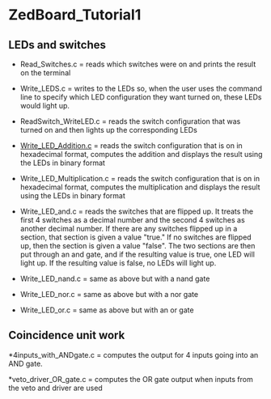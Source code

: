 # ZedBoard_Tutorial1

## LEDs and switches

* Read_Switches.c = reads which switches were on and prints the result on the terminal
  
* Write_LEDS.c = writes to the LEDs so, when the user uses the command line to
specify which LED configuration they want turned on, these LEDs would light up.

* ReadSwitch_WriteLED.c = reads the switch configuration that was turned on and then
lights up the corresponding LEDs

* [Write_LED_Addition.c](https://github.com/KathrynColdham/ZedBoard_Tutorial1/blob/09159f07987775ab375a9417b9294fe29ea94c9f/Zedboard_tutorial1.sdk/Write_LED_Addition/src/Write_LED_Addition.c) = reads the switch configuration that is on in hexadecimal
format, computes the addition and displays the result using the LEDs in binary format

* Write_LED_Multiplication.c = reads the switch configuration that is on in hexadecimal
format, computes the multiplication and displays the result using the LEDs in binary
format

* Write_LED_and.c = reads the switches that are flipped up. It treats the first 4 switches
as a decimal number and the second 4 switches as another decimal number. If there
are any switches flipped up in a section, that section is given a value "true." If no
switches are flipped up, then the section is given a value "false". The two sections
are then put through an and gate, and if the resulting value is true, one LED will light
up. If the resulting value is false, no LEDs will light up.

* Write_LED_nand.c = same as above but with a nand gate
  
* Write_LED_nor.c = same as above but with a nor gate
  
* Write_LED_or.c = same as above but with an or gate
  
  
## Coincidence unit work

*4inputs_with_ANDgate.c = computes the output for 4 inputs going into an AND gate.

*veto_driver_OR_gate.c = computes the OR gate output when inputs from the veto and
driver are used
